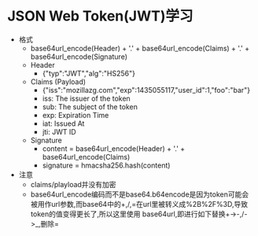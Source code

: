 # JSON Web Token(JWT)学习
- 格式
    - base64url_encode(Header) + '.' + base64url_encode(Claims) + '.' + base64url_encode(Signature)
    - Header
        - {"typ":"JWT","alg":"HS256"}
    - Claims (Payload)
        - {"iss":"mozillazg.com","exp":1435055117,"user_id":1,"foo":"bar"}
        - iss: The issuer of the token
        - sub: The subject of the token
        - exp: Expiration Time
        - iat: Issued At
        - jti: JWT ID
    - Signature
        - content = base64url_encode(Header) + '.' + base64url_encode(Claims)
        - signature = hmacsha256.hash(content)
- 注意
    - claims/playload并没有加密
    - base64url_encode编码而不是base64.b64encode是因为token可能会被用作url参数,而base64中的+,/,=在url里被转义成%2B%2F%3D,导致token的值变得更长了,所以这里使用 base64url,即进行如下替换+->-,/->_,删除=